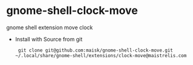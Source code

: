 # gnome-shell-clock-move
gnome shell extension move clock


* Install with Source from git
  ```
   git clone git@github.com:maisk/gnome-shell-clock-move.git    ~/.local/share/gnome-shell/extensions/clock-move@maistrelis.com

  ```

